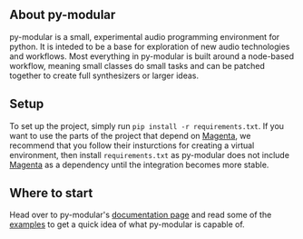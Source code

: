 ## About py-modular        

py-modular is a small, experimental audio programming environment for python.
It is inteded to be a base for exploration of new audio technologies and workflows.
Most everything in py-modular is built around a node-based workflow, meaning small classes do small tasks and can be patched together to create full synthesizers or larger ideas.

## Setup      

To set up the project, simply run `pip install -r requirements.txt`. If you want to use the parts of the project that depend on [Magenta](https://magenta.tensorflow.org/), we recommend that you follow their insturctions for creating a virtual environment, then install `requirements.txt` as py-modular does not include [Magenta](https://magenta.tensorflow.org/) as a dependency until the integration becomes more stable.

## Where to start      

Head over to py-modular's [documentation page](http://py-modular.readthedocs.io/) and read some of the [examples](https://py-modular.readthedocs.io/en/latest/examples/index.html) to get a quick idea of what py-modular is capable of.
